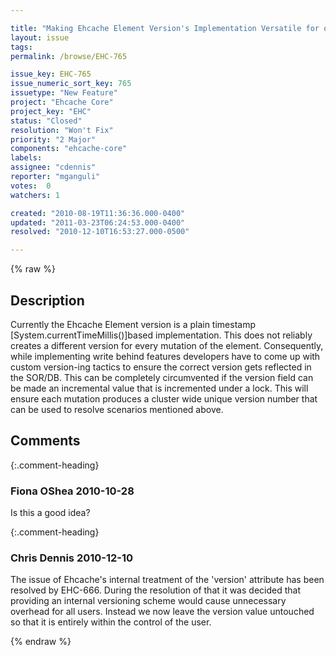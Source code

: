 ```yaml
---

title: "Making Ehcache Element Version's Implementation Versatile for other Usages"
layout: issue
tags: 
permalink: /browse/EHC-765

issue_key: EHC-765
issue_numeric_sort_key: 765
issuetype: "New Feature"
project: "Ehcache Core"
project_key: "EHC"
status: "Closed"
resolution: "Won't Fix"
priority: "2 Major"
components: "ehcache-core"
labels: 
assignee: "cdennis"
reporter: "mganguli"
votes:  0
watchers: 1

created: "2010-08-19T11:36:36.000-0400"
updated: "2011-03-23T06:24:53.000-0400"
resolved: "2010-12-10T16:53:27.000-0500"

---
```




{% raw %}



## Description

<div markdown="1" class="description">

Currently the Ehcache Element version is a plain timestamp [System.currentTimeMillis()]based implementation.
This does not reliably creates a different version for every mutation of the element.
Consequently, while implementing write behind features developers have to come up with custom version-ing tactics to ensure the correct version gets reflected in the SOR/DB.
This can be completely circumvented if the version field can be made an incremental value that is incremented under a lock.
This will ensure each mutation produces a cluster wide unique version number that can be used to resolve scenarios mentioned above.

</div>

## Comments


{:.comment-heading}
### **Fiona OShea** <span class="date">2010-10-28</span>

<div markdown="1" class="comment">

Is this a good idea?

</div>


{:.comment-heading}
### **Chris Dennis** <span class="date">2010-12-10</span>

<div markdown="1" class="comment">

The issue of Ehcache's internal treatment of the 'version' attribute has been resolved by EHC-666.  During the resolution of that it was decided that providing an internal versioning scheme would cause unnecessary overhead for all users.  Instead we now leave the version value untouched so that it is entirely within the control of the user.

</div>



{% endraw %}
